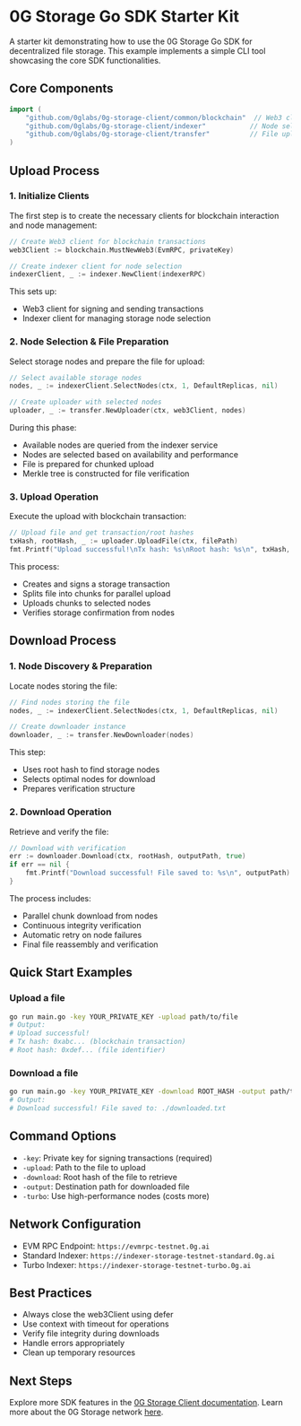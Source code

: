 # 0G Storage Go SDK Starter Kit

A starter kit demonstrating how to use the 0G Storage Go SDK for decentralized file storage. This example implements a simple CLI tool showcasing the core SDK functionalities.

## Core Components
```go
import (
    "github.com/0glabs/0g-storage-client/common/blockchain"  // Web3 client wrapper
    "github.com/0glabs/0g-storage-client/indexer"           // Node selection and management
    "github.com/0glabs/0g-storage-client/transfer"          // File upload/download operations
)
```

## Upload Process

### 1. Initialize Clients
The first step is to create the necessary clients for blockchain interaction and node management:
```go
// Create Web3 client for blockchain transactions
web3Client := blockchain.MustNewWeb3(EvmRPC, privateKey)

// Create indexer client for node selection
indexerClient, _ := indexer.NewClient(indexerRPC)
```
This sets up:
- Web3 client for signing and sending transactions
- Indexer client for managing storage node selection

### 2. Node Selection & File Preparation
Select storage nodes and prepare the file for upload:
```go
// Select available storage nodes
nodes, _ := indexerClient.SelectNodes(ctx, 1, DefaultReplicas, nil)

// Create uploader with selected nodes
uploader, _ := transfer.NewUploader(ctx, web3Client, nodes)
```
During this phase:
- Available nodes are queried from the indexer service
- Nodes are selected based on availability and performance
- File is prepared for chunked upload
- Merkle tree is constructed for file verification

### 3. Upload Operation
Execute the upload with blockchain transaction:
```go
// Upload file and get transaction/root hashes
txHash, rootHash, _ := uploader.UploadFile(ctx, filePath)
fmt.Printf("Upload successful!\nTx hash: %s\nRoot hash: %s\n", txHash, rootHash)
```
This process:
- Creates and signs a storage transaction
- Splits file into chunks for parallel upload
- Uploads chunks to selected nodes
- Verifies storage confirmation from nodes

## Download Process

### 1. Node Discovery & Preparation
Locate nodes storing the file:
```go
// Find nodes storing the file
nodes, _ := indexerClient.SelectNodes(ctx, 1, DefaultReplicas, nil)

// Create downloader instance
downloader, _ := transfer.NewDownloader(nodes)
```
This step:
- Uses root hash to find storage nodes
- Selects optimal nodes for download
- Prepares verification structure

### 2. Download Operation
Retrieve and verify the file:
```go
// Download with verification
err := downloader.Download(ctx, rootHash, outputPath, true)
if err == nil {
    fmt.Printf("Download successful! File saved to: %s\n", outputPath)
}
```
The process includes:
- Parallel chunk download from nodes
- Continuous integrity verification
- Automatic retry on node failures
- Final file reassembly and verification

## Quick Start Examples

### Upload a file
```bash
go run main.go -key YOUR_PRIVATE_KEY -upload path/to/file
# Output:
# Upload successful!
# Tx hash: 0xabc... (blockchain transaction)
# Root hash: 0xdef... (file identifier)
```

### Download a file
```bash
go run main.go -key YOUR_PRIVATE_KEY -download ROOT_HASH -output path/to/save
# Output:
# Download successful! File saved to: ./downloaded.txt
```

## Command Options
- `-key`: Private key for signing transactions (required)
- `-upload`: Path to the file to upload
- `-download`: Root hash of the file to retrieve
- `-output`: Destination path for downloaded file
- `-turbo`: Use high-performance nodes (costs more)

## Network Configuration
- EVM RPC Endpoint: `https://evmrpc-testnet.0g.ai`
- Standard Indexer: `https://indexer-storage-testnet-standard.0g.ai`
- Turbo Indexer: `https://indexer-storage-testnet-turbo.0g.ai`

## Best Practices
- Always close the web3Client using defer
- Use context with timeout for operations
- Verify file integrity during downloads
- Handle errors appropriately
- Clean up temporary resources

## Next Steps
Explore more SDK features in the [0G Storage Client documentation](https://github.com/0glabs/0g-storage-client). Learn more about the 0G Storage network [here](https://docs.0g.ai/build-with-0g/storage-sdk).